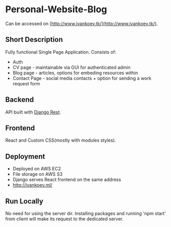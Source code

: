 # Personal-Website-Blog

Can be accessed on [http://www.ivankoev.tk/](http://www.ivankoev.tk/).

## Short Description

Fully functional Single Page Application. Consists of:
  - Auth
  - CV page - maintainable via GUI for authenticated admin
  - Blog page - articles, options for embeding resources within
  - Contact Page - social media contacts + option for sending a work request form
  
## Backend

API built with [Django Rest](https://www.django-rest-framework.org/).

## Frontend

React and Custom CSS(mostly with modules styles).

## Deployment

 - Deployed on AWS EC2
 - File storage on AWS S3
 - Django serves React frontend on the same address
 - http://ivankoev.ml/
 
 
## Run Locally

No need for using the server dir. Installing packages and running 'npm start' from client will make its request to the dedicated server.  



